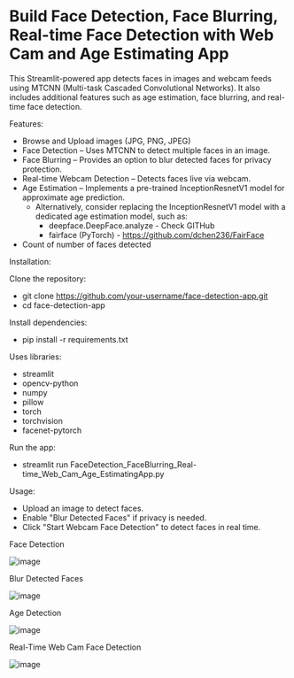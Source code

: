 # Build Face Detection, Face Blurring, Real-time Face Detection with Web Cam and Age Estimating App

This Streamlit-powered app detects faces in images and webcam feeds using MTCNN (Multi-task Cascaded Convolutional Networks). It also includes additional features such as age estimation, face blurring, and real-time face detection.

Features:
- Browse and Upload images (JPG, PNG, JPEG)
- Face Detection – Uses MTCNN to detect multiple faces in an image.
- Face Blurring – Provides an option to blur detected faces for privacy protection.
- Real-time Webcam Detection – Detects faces live via webcam.
- Age Estimation – Implements a pre-trained InceptionResnetV1 model for approximate age prediction.
	- Alternatively, consider replacing the InceptionResnetV1 model with a dedicated age estimation model, such as:
		- deepface.DeepFace.analyze - Check GITHub
		- fairface (PyTorch) - https://github.com/dchen236/FairFace
- Count of number of faces detected

Installation:

Clone the repository:
- git clone https://github.com/your-username/face-detection-app.git
- cd face-detection-app

Install dependencies:
- pip install -r requirements.txt

Uses libraries:
- streamlit
- opencv-python
- numpy
- pillow
- torch
- torchvision
- facenet-pytorch

Run the app:
- streamlit run FaceDetection_FaceBlurring_Real-time_Web_Cam_Age_EstimatingApp.py

Usage:
- Upload an image to detect faces.
- Enable "Blur Detected Faces" if privacy is needed.
- Click "Start Webcam Face Detection" to detect faces in real time.

Face Detection

![image](https://github.com/user-attachments/assets/035048c1-3720-4b0a-9f73-80a9e62e3e75)

Blur Detected Faces

![image](https://github.com/user-attachments/assets/bf121695-b05c-4ec8-8b2b-d81e0291146f)

Age Detection

![image](https://github.com/user-attachments/assets/8a61abe6-7c42-4e43-924c-13e659bdc359)

Real-Time Web Cam Face Detection

![image](https://github.com/user-attachments/assets/d3fdba2d-b057-421d-abd9-2de286c1f3c5)



